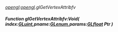 _[opengl](../../modules/opengl/opengl-module.md):[opengl](../../modules/opengl/opengl-module.md).glGetVertexAttribfv_
##### Function glGetVertexAttribfv:Void( index:[GLuint](../../modules/opengl/opengl-gluint.md),pname:[GLenum](../../modules/opengl/opengl-glenum.md),params:[GLfloat](../../modules/opengl/opengl-glfloat.md) Ptr )
